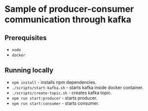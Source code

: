 # Sample of producer-consumer communication through kafka

## Prerequisites

- `node`
- `docker`

## Running locally

- `npm install` - installs npm dependencies.
- `./scripts/start-kafka.sh` - starts kafka inside docker container.
- `./scripts/create-topic.sh` - creates kafka topic.
- `npm run start:producer` - starts producer.
- `npm run start:consumer` - starts consumer.
